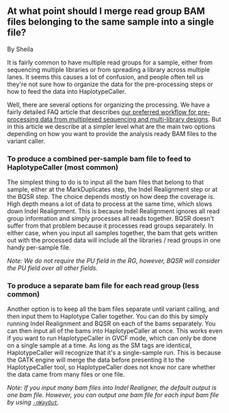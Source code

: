 ## At what point should I merge read group BAM files belonging to the same sample into a single file?

By Sheila

<p>It is fairly common to have multiple read groups for a sample, either from sequencing multiple libraries or from spreading a library across multiple lanes. It seems this causes a lot of confusion, and people often tell us they're not sure how to organize the data for the pre-processing steps or how to feed the data into HaplotypeCaller.</p>

<p>Well, there are several options for organizing the processing. We have a fairly detailed FAQ article that describes <a rel="nofollow" href="https://www.broadinstitute.org/gatk/guide/article?id=3060">our preferred workflow for pre-processing data from multiplexed sequencing and multi-library designs</a>. But in this article we describe at a simpler level what are the main two options depending on how you want to provide the analysis ready BAM files to the variant caller.</p>

<h3>To produce a combined per-sample bam file to feed to HaplotypeCaller (most common)</h3>

<p>The simplest thing to do is to input all the bam files that belong to that sample, either at the MarkDuplicates step, the Indel Realignment step or at the BQSR step. The choice depends mostly on how deep the coverage is. High depth means a lot of data to process at the same time, which slows down Indel Realignment. This is because Indel Realignment ignores all read group information and simply processes all reads together. BQSR doesn't suffer from that problem because it processes read groups separately. In either case, when you input all samples together, the bam that gets written out with the processed data will include all the libraries / read groups in one handy per-sample file.</p>

<p><em>Note: We do not require the PU field in the RG, however, BQSR will consider the PU field over all other fields.</em></p>

<h3>To produce a separate bam file for each read group (less common)</h3>

<p>Another option is to keep all the bam files separate until variant calling, and then input them to Haplotype Caller together. You can do this by simply running Indel Realignment and BQSR on each of the bams separately. You can then input all of the bams into HaplotypeCaller at once. This works even if you want to run HaplotypeCaller in GVCF mode, which can only be done on a single sample at a time. As long as the SM tags are identical, HaplotypeCaller will recognize that it's a single-sample run. This is because the GATK engine will merge the data before presenting it to the HaplotypeCaller tool, so HaplotypeCaller does not know nor care whether the data came from many files or one file.</p>

<p><em>Note: If you input many bam files into Indel Realigner, the default output is one bam file. However, you can output one bam file for each input bam file by using <a rel="nofollow" href="https://www.broadinstitute.org/gatk/gatkdocs/org_broadinstitute_gatk_tools_walkers_indels_IndelRealigner.php#--nWayOut"><code class="code codeInline" spellcheck="false">-nWayOut</code></a>.</em></p>
